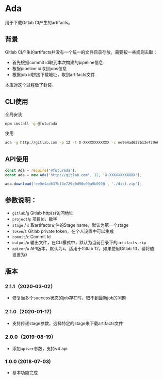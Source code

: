 # Ada

用于下载Gitlab CI产生的artifacts。

## 背景

Gitlab CI产生的artifacts并没有一个统一的文件目录存放，需要按一些规则去取：

- 首先根据commit id取到本次构建的pipeline信息
- 根据pipeline id取到jobs信息
- 根据job id拼接下载地址，取到artifacts文件

本库对这个过程做了封装。

## CLI使用

全局安装

```sh
npm install -g @futu/ada
```

使用

```sh
ada -g http://gitlab.com -p 12 -t X-XXXXXXXXXXXX -c ee9e4ad637b13e729e0d90c09a9b0990 -o dist.zip
```

## API使用

```javascript
const Ada = require('@futu/ada');
const ada = new Ada('http://gitlab.com', 12, 'X-XXXXXXXXXXXX');

ada.download('ee9e4ad637b13e729e0d90c09a9b0990', './dist.zip');
```

## 参数说明：

- `gitlab`/`g` Gitlab http(s)访问地址
- `project`/`p` 项目id，数字
- `stage` / `s`  取artifacts文件的Stage name，默认为第一个stage
- `token`/`t` Gitlab private token，在个人设置中可以生成
- `commit`/`c` Commit Id
- `output`/`o` 输出文件，在CLI模式中，默认为当前目录下的`artifacts.zip`
- `apiver`/`a` API版本，默认为`4`，适用于Gitlab 12，如果使用Gitlab 10，请将值设置为`3`

## 版本

### 2.1.1（2020-03-02）

- 修复当多个success状态的job存在时，取不到最新job的问题

### 2.1.0（2020-01-17）

- 支持传递stage参数，选择特定的stage来下载artifacts文件

### 2.0.0（2019-08-19）

- 添加`apiver`参数，支持v4 api

### 1.0.0 (2018-07-03)

- 基本功能完成
